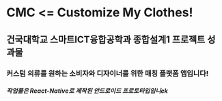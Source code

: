 # CMC <= Customize My Clothes!
## 건국대학교 스마트ICT융합공학과 종합설계1 프로젝트 성과물
### 커스텀 의류를 원하는 소비자와 디자이너를 위한 매칭 플랫폼 앱입니다!
##### 작업물은 React-Native로 제작된 안드로이드 프로토타입입니ek
